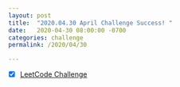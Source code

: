 ```yaml
---
layout: post
title:  "2020.04.30 April Challenge Success! "
date:   2020-04-30 08:00:00 -0700
categories: challenge
permalink: /2020/04/30

---
```

- [x] [LeetCode Challenge](https://leetcode.com/explore/challenge/card/30-day-leetcoding-challenge/532/week-5/)